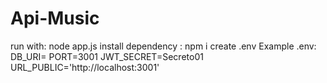 # Api-Music
run with: node app.js
install dependency : npm i
create .env
Example .env: 
DB_URI=
PORT=3001
JWT_SECRET=Secreto01
URL_PUBLIC='http://localhost:3001'
